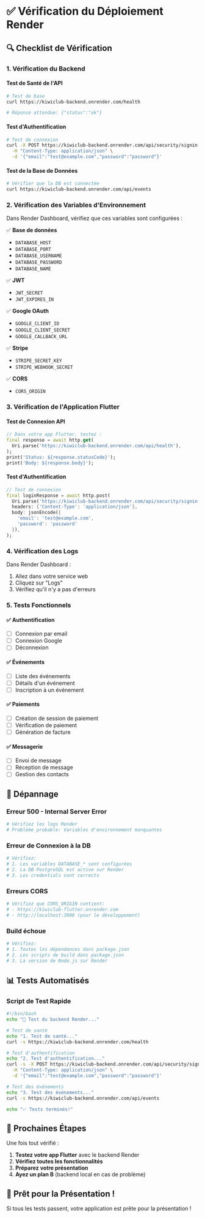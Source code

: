 # ✅ Vérification du Déploiement Render

## 🔍 Checklist de Vérification

### 1. **Vérification du Backend**

#### Test de Santé de l'API
```bash
# Test de base
curl https://kiwiclub-backend.onrender.com/health

# Réponse attendue: {"status":"ok"}
```

#### Test d'Authentification
```bash
# Test de connexion
curl -X POST https://kiwiclub-backend.onrender.com/api/security/signin \
  -H "Content-Type: application/json" \
  -d '{"email":"test@example.com","password":"password"}'
```

#### Test de la Base de Données
```bash
# Vérifier que la DB est connectée
curl https://kiwiclub-backend.onrender.com/api/events
```

### 2. **Vérification des Variables d'Environnement**

Dans Render Dashboard, vérifiez que ces variables sont configurées :

✅ **Base de données**
- `DATABASE_HOST`
- `DATABASE_PORT`
- `DATABASE_USERNAME`
- `DATABASE_PASSWORD`
- `DATABASE_NAME`

✅ **JWT**
- `JWT_SECRET`
- `JWT_EXPIRES_IN`

✅ **Google OAuth**
- `GOOGLE_CLIENT_ID`
- `GOOGLE_CLIENT_SECRET`
- `GOOGLE_CALLBACK_URL`

✅ **Stripe**
- `STRIPE_SECRET_KEY`
- `STRIPE_WEBHOOK_SECRET`

✅ **CORS**
- `CORS_ORIGIN`

### 3. **Vérification de l'Application Flutter**

#### Test de Connexion API
```dart
// Dans votre app Flutter, testez :
final response = await http.get(
  Uri.parse('https://kiwiclub-backend.onrender.com/api/health'),
);
print('Status: ${response.statusCode}');
print('Body: ${response.body}');
```

#### Test d'Authentification
```dart
// Test de connexion
final loginResponse = await http.post(
  Uri.parse('https://kiwiclub-backend.onrender.com/api/security/signin'),
  headers: {'Content-Type': 'application/json'},
  body: jsonEncode({
    'email': 'test@example.com',
    'password': 'password'
  }),
);
```

### 4. **Vérification des Logs**

Dans Render Dashboard :
1. Allez dans votre service web
2. Cliquez sur "Logs"
3. Vérifiez qu'il n'y a pas d'erreurs

### 5. **Tests Fonctionnels**

#### ✅ Authentification
- [ ] Connexion par email
- [ ] Connexion Google
- [ ] Déconnexion

#### ✅ Événements
- [ ] Liste des événements
- [ ] Détails d'un événement
- [ ] Inscription à un événement

#### ✅ Paiements
- [ ] Création de session de paiement
- [ ] Vérification de paiement
- [ ] Génération de facture

#### ✅ Messagerie
- [ ] Envoi de message
- [ ] Réception de message
- [ ] Gestion des contacts

## 🐛 Dépannage

### Erreur 500 - Internal Server Error
```bash
# Vérifiez les logs Render
# Problème probable: Variables d'environnement manquantes
```

### Erreur de Connexion à la DB
```bash
# Vérifiez:
# 1. Les variables DATABASE_* sont configurées
# 2. La DB PostgreSQL est active sur Render
# 3. Les credentials sont corrects
```

### Erreurs CORS
```bash
# Vérifiez que CORS_ORIGIN contient:
# - https://kiwiclub-flutter.onrender.com
# - http://localhost:3000 (pour le développement)
```

### Build échoue
```bash
# Vérifiez:
# 1. Toutes les dépendances dans package.json
# 2. Les scripts de build dans package.json
# 3. La version de Node.js sur Render
```

## 📊 Tests Automatisés

### Script de Test Rapide
```bash
#!/bin/bash
echo "🧪 Test du backend Render..."

# Test de santé
echo "1. Test de santé..."
curl -s https://kiwiclub-backend.onrender.com/health

# Test d'authentification
echo "2. Test d'authentification..."
curl -s -X POST https://kiwiclub-backend.onrender.com/api/security/signin \
  -H "Content-Type: application/json" \
  -d '{"email":"test@example.com","password":"password"}'

# Test des événements
echo "3. Test des événements..."
curl -s https://kiwiclub-backend.onrender.com/api/events

echo "✅ Tests terminés!"
```

## 🎯 Prochaines Étapes

Une fois tout vérifié :

1. **Testez votre app Flutter** avec le backend Render
2. **Vérifiez toutes les fonctionnalités**
3. **Préparez votre présentation**
4. **Ayez un plan B** (backend local en cas de problème)

## 🚀 Prêt pour la Présentation !

Si tous les tests passent, votre application est prête pour la présentation !
